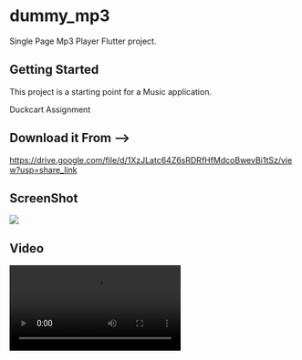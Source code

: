 # dummy_mp3

Single Page Mp3 Player Flutter project.

## Getting Started

This project is a starting point for a Music application.

Duckcart Assignment

## Download it From -->

 https://drive.google.com/file/d/1XzJLatc64Z6sRDRfHfMdcoBwevBi1tSz/view?usp=share_link
 
 ## ScreenShot
 
  <img src="https://user-images.githubusercontent.com/97884033/206364978-fa802f5d-dfea-4bf7-be88-d7e89281960b.jpg"/>


## Video 

<video controls>
  <source src="https://user-images.githubusercontent.com/97884033/206366567-126b093e-a56a-4cf3-91f4-e9fcc393f25f.mp4" type="video/mp4">
 <source src="https://user-images.githubusercontent.com/97884033/206366567-126b093e-a56a-4cf3-91f4-e9fcc393f25f.mp4" type="video/ogg">
</video>


